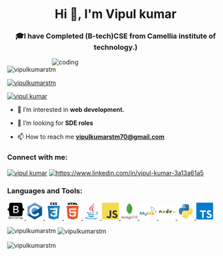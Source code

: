
<h1 align="center">Hi 👋, I'm Vipul kumar</h1>
<h3 align="center">🎓I have Completed (B-tech)CSE from Camellia institute of technology.)</h3>

<img align="right" alt="coding" width="400" src="https://cdn.dribbble.com/users/1162077/screenshots/3848914/programmer.gif">

<p align="left"> <img src="https://komarev.com/ghpvc/?username=vipulkumarstm&label=Profile%20views&color=0e75b6&style=flat" alt="vipulkumarstm" /> </p>

<p align="left"> <a href="https://github.com/ryo-ma/github-profile-trophy"><img src="https://github-profile-trophy.vercel.app/?username=vipulkumarstm" alt="vipulkumarstm" /></a> </p>

<p align="left"> <a href="https://twitter.com/vipul kumar" target="blank"><img src="https://img.shields.io/twitter/follow/vipul kumar?logo=twitter&style=for-the-badge" alt="vipul kumar" /></a> </p>

- 👀 I’m interested in **web development.**

- 👯 I’m looking for **SDE roles**

- 📫 How to reach me **vipulkumarstm70@gmail.com**

<h3 align="left">Connect with me:</h3>
<p align="left">
<a href="https://twitter.com/vipul kumar" target="blank"><img align="center" src="https://raw.githubusercontent.com/rahuldkjain/github-profile-readme-generator/master/src/images/icons/Social/twitter.svg" alt="vipul kumar" height="30" width="40" /></a>
<a href="https://linkedin.com/in/https://www.linkedin.com/in/vipul-kumar-3a13a61a5" target="blank"><img align="center" src="https://raw.githubusercontent.com/rahuldkjain/github-profile-readme-generator/master/src/images/icons/Social/linked-in-alt.svg" alt="https://www.linkedin.com/in/vipul-kumar-3a13a61a5" height="30" width="40" /></a>
</p>

<h3 align="left">Languages and Tools:</h3>
<p align="left"> <a href="https://getbootstrap.com" target="_blank" rel="noreferrer"> <img src="https://raw.githubusercontent.com/devicons/devicon/master/icons/bootstrap/bootstrap-plain-wordmark.svg" alt="bootstrap" width="40" height="40"/> </a> <a href="https://www.cprogramming.com/" target="_blank" rel="noreferrer"> <img src="https://raw.githubusercontent.com/devicons/devicon/master/icons/c/c-original.svg" alt="c" width="40" height="40"/> </a> <a href="https://www.w3schools.com/css/" target="_blank" rel="noreferrer"> <img src="https://raw.githubusercontent.com/devicons/devicon/master/icons/css3/css3-original-wordmark.svg" alt="css3" width="40" height="40"/> </a> <a href="https://www.w3.org/html/" target="_blank" rel="noreferrer"> <img src="https://raw.githubusercontent.com/devicons/devicon/master/icons/html5/html5-original-wordmark.svg" alt="html5" width="40" height="40"/> </a> <a href="https://www.java.com" target="_blank" rel="noreferrer"> <img src="https://raw.githubusercontent.com/devicons/devicon/master/icons/java/java-original.svg" alt="java" width="40" height="40"/> </a> <a href="https://developer.mozilla.org/en-US/docs/Web/JavaScript" target="_blank" rel="noreferrer"> <img src="https://raw.githubusercontent.com/devicons/devicon/master/icons/javascript/javascript-original.svg" alt="javascript" width="40" height="40"/> </a> <a href="https://www.mongodb.com/" target="_blank" rel="noreferrer"> <img src="https://raw.githubusercontent.com/devicons/devicon/master/icons/mongodb/mongodb-original-wordmark.svg" alt="mongodb" width="40" height="40"/> </a> <a href="https://www.mysql.com/" target="_blank" rel="noreferrer"> <img src="https://raw.githubusercontent.com/devicons/devicon/master/icons/mysql/mysql-original-wordmark.svg" alt="mysql" width="40" height="40"/> </a> <a href="https://nodejs.org" target="_blank" rel="noreferrer"> <img src="https://raw.githubusercontent.com/devicons/devicon/master/icons/nodejs/nodejs-original-wordmark.svg" alt="nodejs" width="40" height="40"/> </a> <a href="https://www.python.org" target="_blank" rel="noreferrer"> <img src="https://raw.githubusercontent.com/devicons/devicon/master/icons/python/python-original.svg" alt="python" width="40" height="40"/> </a> <a href="https://www.typescriptlang.org/" target="_blank" rel="noreferrer"> <img src="https://raw.githubusercontent.com/devicons/devicon/master/icons/typescript/typescript-original.svg" alt="typescript" width="40" height="40"/> </a> </p>

<p><img align="left" src="https://github-readme-stats.vercel.app/api/top-langs?username=vipulkumarstm&show_icons=true&locale=en&layout=compact" alt="vipulkumarstm" /></p>

<p>&nbsp;<img align="center" src="https://github-readme-stats.vercel.app/api?username=vipulkumarstm&show_icons=true&locale=en" alt="vipulkumarstm" /></p>

<p><img align="center" src="https://github-readme-streak-stats.herokuapp.com/?user=vipulkumarstm&" alt="vipulkumarstm" /></p>
